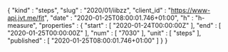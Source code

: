 {
  "kind" : "steps",
  "slug" : "2020/01/iibzz",
  "client_id" : "https://www-api.jvt.me/fit",
  "date" : "2020-01-25T08:00:01.746+01:00",
  "h" : "h-measure",
  "properties" : {
    "start" : [ "2020-01-24T00:00:00Z" ],
    "end" : [ "2020-01-25T00:00:00Z" ],
    "num" : [ "7030" ],
    "unit" : [ "steps" ],
    "published" : [ "2020-01-25T08:00:01.746+01:00" ]
  }
}
